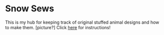 # Snow Sews
This is my hub for keeping track of original stuffed animal designs and how to make them.
[picture?]
Click <a href=https://github.com/snowshinobi/SnowSews/wiki>here</a> for instructions!
